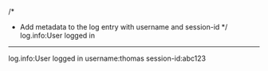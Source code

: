 /*
 * Add metadata to the log entry with username and session-id
 */
log.info:User logged in
---
log.info:User logged in
   username:thomas
   session-id:abc123
